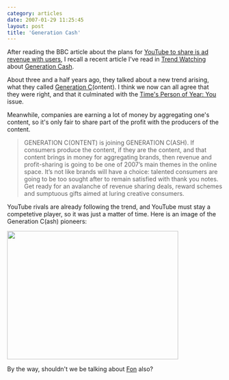 ```yaml
---
category: articles
date: 2007-01-29 11:25:45
layout: post
title: 'Generation Cash'
---
```


<p>After reading the BBC article about the plans for <a href="http://news.bbc.co.uk/2/hi/business/6305957.stm">YouTube to share is ad revenue with users</a>, I recall a recent article I've read in <a href="http://www.trendwatching.com/">Trend Watching</a> about <a href="http://www.trendwatching.com/trends/gen-cash.htm">Generation Cash</a>.</p>

<p>About three and a half years ago, they talked about a new trend arising, what they called <a href="http://www.trendwatching.com/trends/CUSTOMER-MADE.htm">Generation C</a>(ontent). I think we now can all agree that they were right, and that it culminated with the <a href="http://www.time.com/time/magazine/article/0,9171,1569514,00.html?aid=434&from=o&to=http%3A//www.time.com/time/magazine/article/0%2C9171%2C1569514%2C00.html">Time's Person of Year: You</a> issue.</p>

<p>Meanwhile, companies are earning a lot of money by aggregating one's content, so it's only fair to share part of the profit with the producers of the content.</p>

<blockquote>GENERATION C(ONTENT) is joining GENERATION C(ASH). If consumers produce the content, if they are the content, and that content brings in money for aggregating brands, then revenue and profit-sharing is going to be one of 2007’s main themes in the online space. It’s not like brands will have a choice: talented consumers are going to be too sought after to remain satisfied with thank you notes. Get ready for an avalanche of revenue sharing deals, reward schemes and sumptuous gifts aimed at luring creative consumers.</blockquote>

<p>YouTube rivals are already following the trend, and YouTube must stay a competetive player, so it was just a matter of time. Here is an image of the Generation C(ash) pioneers:</p>

<a href="https://cdn.joaobordalo.com/images/static/blog/gencash.png">
  <img width="400" height="300" src="https://cdn.joaobordalo.com/images/static/blog/gencash.png">
</a>

<p>By the way, shouldn't we be talking about <a href="http://fon.com">Fon</a> also?</p>
